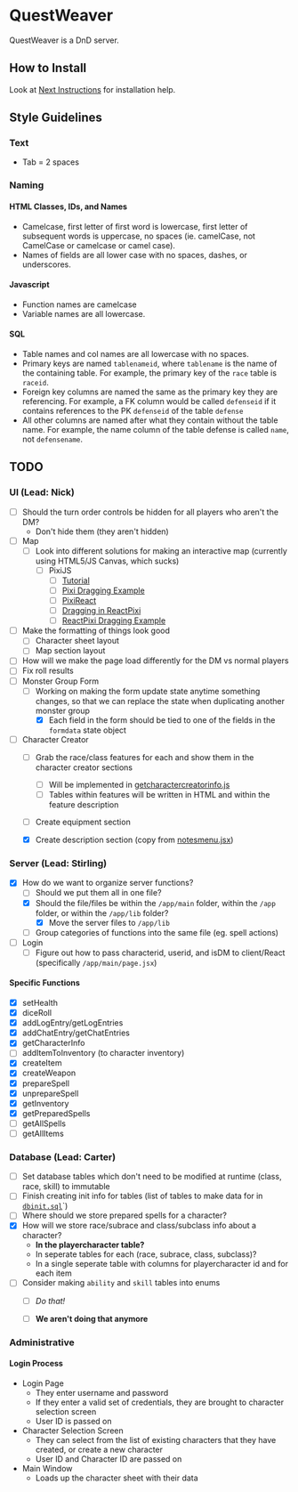 # QuestWeaver
QuestWeaver is a DnD server.

## How to Install
Look at [Next Instructions](./next.md) for installation help.


## Style Guidelines

### Text
- Tab = 2 spaces

### Naming

#### HTML Classes, IDs, and Names
- Camelcase, first letter of first word is lowercase, first letter of subsequent words is uppercase, no spaces (ie. camelCase, not CamelCase or camelcase or camel case). 
- Names of fields are all lower case with no spaces, dashes, or underscores.

#### Javascript
- Function names are camelcase
- Variable names are all lowercase.

#### SQL
- Table names and col names are all lowercase with no spaces.
- Primary keys are named `tablenameid`, where `tablename` is the name of the containing table. For example, the primary key of the `race` table is `raceid`.
- Foreign key columns are named the same as the primary key they are referencing. For example, a FK column would be called `defenseid` if it contains references to the PK `defenseid` of the table `defense` 
- All other columns are named after what they contain without the table name. For example, the name column of the table defense is called `name`, not `defensename`.



## TODO

### UI (Lead: Nick)
- [ ] Should the turn order controls be hidden for all players who aren't the DM?
  - Don't hide them (they aren't hidden)
- [ ] Map
  - [ ] Look into different solutions for making an interactive map (currently using HTML5/JS Canvas, which sucks)
    - [ ] PixiJS 
      - [ ] [Tutorial](https://blog.logrocket.com/getting-started-pixijs-react-create-canvas/)
      - [ ] [Pixi Dragging Example](https://pixijs.com/examples/events/dragging)
      - [ ] [PixiReact](https://pixijs.io/pixi-react/)
      - [ ] [Dragging in ReactPixi](https://roxgarage.medium.com/react-pixi-pt-1-dragging-a99f8e78f486)
      - [ ] [ReactPixi Dragging Example](https://codepen.io/inlet/pen/qBdjvdP) 
- [ ] Make the formatting of things look good
  - [ ] Character sheet layout
  - [ ] Map section layout
- [ ] How will we make the page load differently for the DM vs normal players
- [ ] Fix roll results
- [ ] Monster Group Form
  - [ ] Working on making the form update state anytime something changes, so that we can replace the state when duplicating another monster group
    - [x] Each field in the form should be tied to one of the fields in the `formdata` state object
- [ ] Character Creator
  - [ ] Grab the race/class features for each and show them in the character creator sections
    - [ ] Will be implemented in [getcharactercreatorinfo.js](app\lib\getcharactercreatorinfo.js)
    - [ ] Tables within features will be written in HTML and within the feature description 
  - [ ] Create equipment section
  - [x] Create description section (copy from [notesmenu.jsx](./app/main/NotesMenu.jsx))


### Server (Lead: Stirling) 
- [x] How do we want to organize server functions? 
  - [ ] Should we put them all in one file?
  - [x] Should the file/files be within the `/app/main` folder, within the `/app` folder, or within the `/app/lib` folder?
    - [x] Move the server files to `/app/lib`
  - [ ] Group categories of functions into the same file (eg. spell actions)
- [ ] Login
  - [ ] Figure out how to pass characterid, userid, and isDM to client/React (specifically `/app/main/page.jsx`)

#### Specific Functions
- [x] setHealth
- [x] diceRoll
- [x] addLogEntry/getLogEntries
- [x] addChatEntry/getChatEntries
- [x] getCharacterInfo
- [ ] addItemToInventory (to character inventory)
- [x] createItem
- [x] createWeapon
- [x] prepareSpell
- [x] unprepareSpell
- [x] getInventory
- [x] getPreparedSpells
- [ ] getAllSpells
- [ ] getAllItems

### Database (Lead: Carter)
- [ ] Set database tables which don't need to be modified at runtime (class, race, skill) to immutable
- [ ] Finish creating init info for tables (list of tables to make data for in [`dbinit.sql`](./app/files/sql/dbinitdata.sql)`)
- [ ] Where should we store prepared spells for a character?
- [x] How will we store race/subrace and class/subclass info about a character?
    - **In the playercharacter table?**
    - In seperate tables for each (race, subrace, class, subclass)?
    - In a single seperate table with columns for playercharacter id and for each item
- [ ] Consider making `ability` and `skill` tables into enums
  - [ ] *Do that!*
  - [ ] **We aren't doing that anymore**


### Administrative

#### Login Process
- Login Page
  - They enter username and password
  - If they enter a valid set of credentials, they are brought to character selection screen
  - User ID is passed on
- Character Selection Screen
  - They can select from the list of existing characters that they have created, or create a new character
  - User ID and Character ID are passed on 
- Main Window
  - Loads up the character sheet with their data
